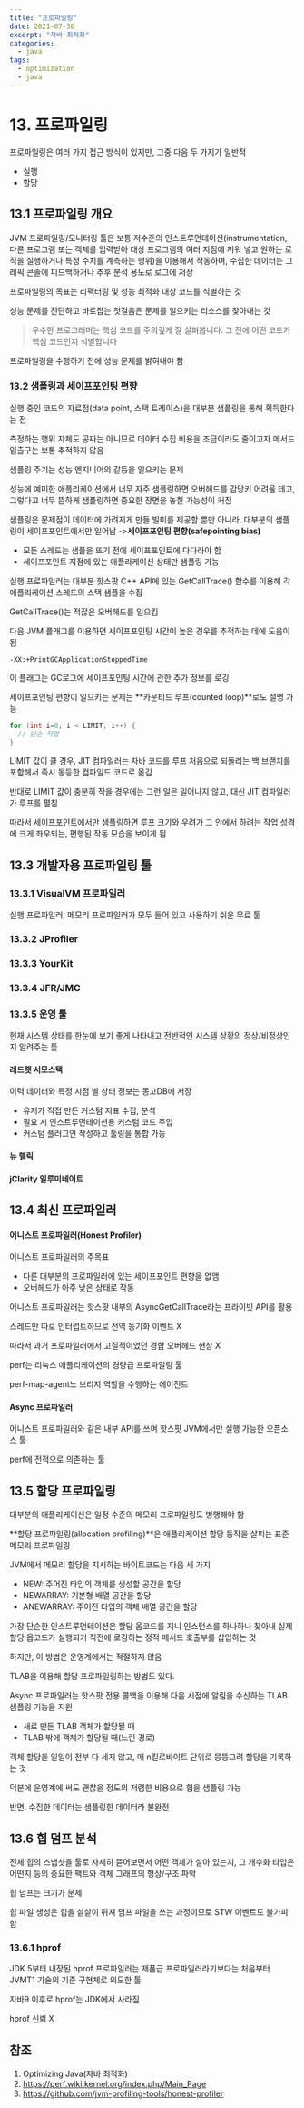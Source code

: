 ```yaml
---
title: "프로파일링"
date: 2021-07-30
excerpt: "자바 최적화"
categories:
  - java
tags:
  - optimization
  - java
---
```


# 13. 프로파일링

프로파일링은 여러 가지 접근 방식이 있지만, 그중 다음 두 가지가 일반적

- 실행
- 할당

## 13.1 프로파일링 개요

JVM 프로파일링/모니터링 툴은 보통 저수준의 인스트루먼테이션(instrumentation, 다른 프로그램 또는 객체를 입력받아 대상 프로그램의 여러 지점에 끼워 넣고 원하는 로직을 실행하거나 특정 수치를 계측하는 행위)을 이용해서 작동하며, 수집한 데이터는 그래픽 콘솔에 피드백하거나 추후 분석 용도로 로그에 저장

프로파일링의 목표는 리팩터링 및 성능 최적화 대상 코드를 식별하는 것

성능 문제를 진단하고 바로잡는 첫걸음은 문제를 일으키는 리소스를 찾아내는 것

> 우수한 프로그래머는 핵심 코드를 주의깊게 잘 살펴봅니다. 그 전에 어떤 코드가 핵심 코드인지 식별합니다

프로파일링을 수행하기 전에 성능 문제를 밝혀내야 함

### 13.2 샘플링과 세이프포인팅 편향

실행 중인 코드의 자료점(data point, 스택 트레이스)을 대부분 샘플링을 통해 획득한다는 점

측정하는 행위 자체도 공짜는 아니므로 데이터 수집 비용을 조금이라도 줄이고자 메서드 입출구는 보통 추적하지 않음

샘플링 주기는 성능 엔지니어의 갈등을 일으키는 문제

성능에 예미한 애플리케이션에서 너무 자주 샘플링하면 오버헤드를 감당키 어려울 테고, 그렇다고 너무 뜸하게 샘플링하면 중요한 장면을 놓칠 가능성이 커짐   



샘플링은 문제점이 데이터에 가려지게 만들 빌미를 제공할 뿐만 아니라, 대부분의 샘플링이 세이프포인트에서만 일어남 ->**세이프포인팅 편향(safepointing bias)**

- 모든 스레드는 샘플을 뜨기 전에 세이프포인트에 다다라야 함
- 세이프포인트 지점에 있는 애플리케이션 상태만 샘플링 가능

실행 프로파일러는 대부분 핫스팟 C++ API에 있는 GetCallTrace() 함수를 이용해 각 애플리케이션 스레드의 스택 샘플을 수집

GetCallTrace()는 적잖은 오버헤드를 일으킴

다음 JVM 플래그를 이용하면 세이프포인팅 시간이 높은 경우를 추적하는 데에 도움이 됨

```
-XX:+PrintGCApplicationStoppedTime
```

이 플래그는 GC로그에 세이프포인팅 시간에 관한 추가 정보를 로깅

   

세이프포인팅 편향이 일으키는 문제는 **카운티드 루프(counted loop)**로도 설명 가능

```java
for (int i=0; i < LIMIT; i++) {
  // 단순 작업
}
```

LIMIT 값이 클 경우, JIT 컴파일러는 자바 코드를 루프 처음으로 되돌리는 백 브랜치를 포함헤서 즉시 동등한 컴파일드 코드로 옮김

반대로 LIMIT 값이 충분히 작을 경우에는 그런 일은 일어나지 않고, 대신 JIT 컴파일러가 루프를 펼침

따라서 세이프포인트에서만 샘플링하면 루프 크기와 우려가 그 안에서 하려는 작업 성격에 크게 좌우되는, 편행된 작동 모습을 보이게 됨

## 13.3 개발자용 프로파일링 툴

### 13.3.1 VisualVM 프로파일러

실행 프로파일러, 메모리 프로파일러가 모두 들어 있고 사용하기 쉬운 무료 툴

### 13.3.2 JProfiler

### 13.3.3 YourKit

### 13.3.4 JFR/JMC

### 13.3.5 운영 툴

현재 시스템 상태를 한눈에 보기 좋게 나타내고 전반적인 시스템 상황의 정상/비정상인지 알려주는 툴

#### 레드햇 서모스택

이력 데이터와 특정 시점 별 상태 정보는 몽고DB에 저장

- 유저가 직접 만든 커스텀 지표 수집, 분석
- 필요 시 인스트루먼테이션용 커스텀 코드 주입
- 커스텀 플러그인 작성하고 툴링을 통합 가능

#### 뉴 렐릭

#### jClarity 일루미네이트

## 13.4 최신 프로파일러

#### 어니스트 프로파일러(Honest Profiler)

어니스트 프로파일러의 주목표

- 다른 대부분의 프로파일러에 있는 세이프포인트 편향을 없앰
- 오버헤드가 아주 낮은 상태로 작동

어니스트 프로파일러는 핫스팟 내부의 AsyncGetCallTrace라는 프라이빗 API를 활용

스레드만 따로 인터럽트하므로 전역 동기화 이벤트 X

따라서 과거 프로파일러에서 고질적이었던 경합 오버헤드 현상 X

   

perf는 리눅스 애플리케이션의 경량급 프로파일링 툴

perf-map-agent느 브리지 역할을 수행하는 에이전트

#### Async 프로파일러

어니스트 프로파일러와 같은 내부 API를 쓰며 핫스팟 JVM에서만 실행 가능한 오픈소스 툴

perf에 전적으로 의존하는 툴

## 13.5 할당 프로파일링

대부분의 애플리케이션은 일정 수준의 메모리 프로파일링도 병행해야 함

**할당 프로파일링(allocation profiling)**은 애플리케이션 할당 동작을 살피는 표준 메모리 프로파일링

JVM에서 메모리 할당을 지시하는 바이트코드는 다음 세 가지

- NEW: 주어진 타입의 객체를 생성할 공간을 할당
- NEWARRAY: 기본형 배열 공간을 할당
- ANEWARRAY: 주어진 타입의 객체 배열 공간을 할당

가장 단순한 인스트루먼테이션은 할당 옵코드를 지니 인스턴스를 하나하나 찾아내 실제 할당 옵코드가 실행되기 직전에 로깅하는 정적 메서드 호출부를 삽입하는 것

하지만, 이 방법은 운영계에서는 적절하지 않음

TLAB을 이용해 할당 프로파일링하는 방법도 있다.

Async 프로파일러는 핫스팟 전용 콜백을 이용해 다음 시점에 알림을 수신하는 TLAB 샘플링 기능을 지원

- 새로 만든 TLAB 객체가 할당될 때
- TLAB 밖에 객체가 할당될 때(느린 경로)

객체 할당을 일일이 전부 다 세지 않고, 매 n킬로바이트 단위로 뭉뚱그려 할당을 기록하는 것

덕분에 운영계에 써도 괜찮을 정도의 저렴한 비용으로 힙을 샘플링 가능

반면, 수집한 데이터는 샘플링한 데이터라 불완전

## 13.6 힙 덤프 분석

전체 힙의 스냅샷을 툴로 자세히 뜯어보면서 어떤 객체가 살아 있는지, 그 개수화 타입은 어떤지 등의 중요한 팩트와 객체 그래프의 형상/구조 파악

힙 덤프는 크기가 문제

힙 파일 생성은 힙을 샅샅이 뒤져 덤프 파일을 쓰는 과정이므로 STW 이벤트도 불가피함

### 13.6.1 hprof

JDK 5부터 내장된 hprof 프로파일러는 제품급 프로파일러라기보다는 처음부터 JVMT1 기술의 기준 구현체로 의도한 툴

자바9 이후로 hprof는 JDK에서 사라짐

hprof 신뢰 X

## 참조

1. Optimizing Java(자바 최적화)
2. https://perf.wiki.kernel.org/index.php/Main_Page
3. https://github.com/jvm-profiling-tools/honest-profiler
